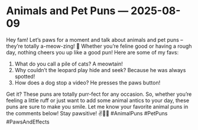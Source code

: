# Animals and Pet Puns — 2025-08-09

Hey fam! Let’s paws for a moment and talk about animals and pet puns – they’re totally a-meow-zing! 🐾 Whether you’re feline good or having a rough day, nothing cheers you up like a good pun! Here are some of my favs:

1. What do you call a pile of cats? A meowtain!
2. Why couldn’t the leopard play hide and seek? Because he was always spotted!
3. How does a dog stop a video? He presses the paws button!

Get it? These puns are totally purr-fect for any occasion. So, whether you’re feeling a little ruff or just want to add some animal antics to your day, these puns are sure to make you smile. Let me know your favorite animal puns in the comments below! Stay pawsitive! ✌️🐶🐱 #AnimalPuns #PetPuns #PawsAndEffects